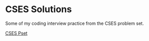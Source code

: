 # CSES Solutions
Some of my coding interview practice from the CSES problem set.

[CSES Pset](https://cses.fi/problemset/)


